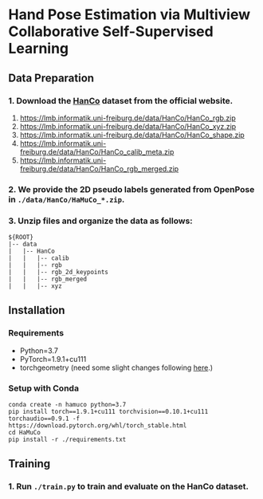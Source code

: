 # Hand Pose Estimation via Multiview Collaborative Self-Supervised Learning

## Data Preparation
### 1. Download the [HanCo](https://lmb.informatik.uni-freiburg.de/resources/datasets/HanCo.en.html) dataset from the official website.
  1. https://lmb.informatik.uni-freiburg.de/data/HanCo/HanCo_rgb.zip
  2. https://lmb.informatik.uni-freiburg.de/data/HanCo/HanCo_xyz.zip
  3. https://lmb.informatik.uni-freiburg.de/data/HanCo/HanCo_shape.zip
  4. https://lmb.informatik.uni-freiburg.de/data/HanCo/HanCo_calib_meta.zip
  5. https://lmb.informatik.uni-freiburg.de/data/HanCo/HanCo_rgb_merged.zip
### 2. We provide the 2D pseudo labels generated from OpenPose in `./data/HanCo/HaMuCo_*.zip`.
### 3. Unzip files and organize the data as follows:
```
${ROOT}  
|-- data  
|   |-- HanCo
|   |   |-- calib
|   |   |-- rgb 
|   |   |-- rgb_2d_keypoints
|   |   |-- rgb_merged
|   |   |-- xyz
```
## Installation
### Requirements
- Python=3.7
- PyTorch=1.9.1+cu111
- torchgeometry (need some slight changes following [here](https://github.com/mks0601/I2L-MeshNet_RELEASE/issues/6#issuecomment-675152527).)

### Setup with Conda
```
conda create -n hamuco python=3.7
pip install torch==1.9.1+cu111 torchvision==0.10.1+cu111 torchaudio==0.9.1 -f https://download.pytorch.org/whl/torch_stable.html
cd HaMuCo
pip install -r ./requirements.txt
```

## Training
### 1. Run `./train.py` to train and evaluate on the HanCo dataset.